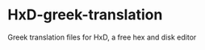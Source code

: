 HxD-greek-translation
=====================

Greek translation files for HxD, a free hex and disk editor
